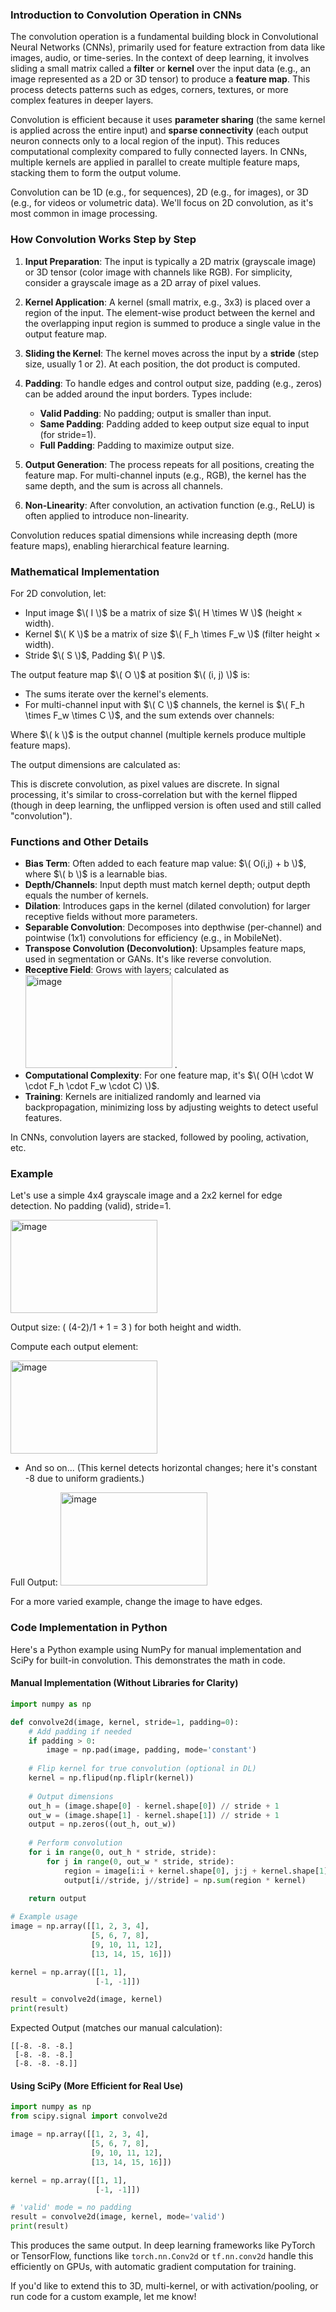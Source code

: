 ### Introduction to Convolution Operation in CNNs

The convolution operation is a fundamental building block in Convolutional Neural Networks (CNNs), primarily used for feature extraction from data like images, audio, or time-series. In the context of deep learning, it involves sliding a small matrix called a **filter** or **kernel** over the input data (e.g., an image represented as a 2D or 3D tensor) to produce a **feature map**. This process detects patterns such as edges, corners, textures, or more complex features in deeper layers.

Convolution is efficient because it uses **parameter sharing** (the same kernel is applied across the entire input) and **sparse connectivity** (each output neuron connects only to a local region of the input). This reduces computational complexity compared to fully connected layers. In CNNs, multiple kernels are applied in parallel to create multiple feature maps, stacking them to form the output volume.

Convolution can be 1D (e.g., for sequences), 2D (e.g., for images), or 3D (e.g., for videos or volumetric data). We'll focus on 2D convolution, as it's most common in image processing.

### How Convolution Works Step by Step

1. **Input Preparation**: The input is typically a 2D matrix (grayscale image) or 3D tensor (color image with channels like RGB). For simplicity, consider a grayscale image as a 2D array of pixel values.

2. **Kernel Application**: A kernel (small matrix, e.g., 3x3) is placed over a region of the input. The element-wise product between the kernel and the overlapping input region is summed to produce a single value in the output feature map.

3. **Sliding the Kernel**: The kernel moves across the input by a **stride** (step size, usually 1 or 2). At each position, the dot product is computed.

4. **Padding**: To handle edges and control output size, padding (e.g., zeros) can be added around the input borders. Types include:
   - **Valid Padding**: No padding; output is smaller than input.
   - **Same Padding**: Padding added to keep output size equal to input (for stride=1).
   - **Full Padding**: Padding to maximize output size.

5. **Output Generation**: The process repeats for all positions, creating the feature map. For multi-channel inputs (e.g., RGB), the kernel has the same depth, and the sum is across all channels.

6. **Non-Linearity**: After convolution, an activation function (e.g., ReLU) is often applied to introduce non-linearity.

Convolution reduces spatial dimensions while increasing depth (more feature maps), enabling hierarchical feature learning.

### Mathematical Implementation

For 2D convolution, let:
- Input image $\( I \)$ be a matrix of size $\( H \times W \)$ (height × width).
- Kernel $\( K \)$ be a matrix of size $\( F_h \times F_w \)$ (filter height × width).
- Stride $\( S \)$, Padding $\( P \)$.

The output feature map $\( O \)$ at position $\( (i, j) \)$ is:



- The sums iterate over the kernel's elements.
- For multi-channel input with $\( C \)$ channels, the kernel is $\( F_h \times F_w \times C \)$, and the sum extends over channels:



Where $\( k \)$ is the output channel (multiple kernels produce multiple feature maps).

The output dimensions are calculated as:



This is discrete convolution, as pixel values are discrete. In signal processing, it's similar to cross-correlation but with the kernel flipped (though in deep learning, the unflipped version is often used and still called "convolution").

### Functions and Other Details

- **Bias Term**: Often added to each feature map value: $\( O(i,j) + b \)$, where $\( b \)$ is a learnable bias.
- **Depth/Channels**: Input depth must match kernel depth; output depth equals the number of kernels.
- **Dilation**: Introduces gaps in the kernel (dilated convolution) for larger receptive fields without more parameters.
- **Separable Convolution**: Decomposes into depthwise (per-channel) and pointwise (1x1) convolutions for efficiency (e.g., in MobileNet).
- **Transpose Convolution (Deconvolution)**: Upsamples feature maps, used in segmentation or GANs. It's like reverse convolution.
- **Receptive Field**: Grows with layers; calculated as
  <img width="235" height="149" alt="image" src="https://github.com/user-attachments/assets/5671da88-afef-4ea7-848f-5f1467f21995" />
.
- **Computational Complexity**: For one feature map, it's $\( O(H \cdot W \cdot F_h \cdot F_w \cdot C) \)$.
- **Training**: Kernels are initialized randomly and learned via backpropagation, minimizing loss by adjusting weights to detect useful features.

In CNNs, convolution layers are stacked, followed by pooling, activation, etc.

### Example

Let's use a simple 4x4 grayscale image and a 2x2 kernel for edge detection. No padding (valid), stride=1.

<img width="235" height="149" alt="image" src="https://github.com/user-attachments/assets/79cf7aa5-c916-4e6e-8672-4e75c61979ea" />

Output size: \( (4-2)/1 + 1 = 3 \) for both height and width.

Compute each output element:

<img width="235" height="149" alt="image" src="https://github.com/user-attachments/assets/80040d07-7387-4362-a824-457d9c5c4a16" />

- And so on... (This kernel detects horizontal changes; here it's constant -8 due to uniform gradients.)

Full Output:
<img width="235" height="149" alt="image" src="https://github.com/user-attachments/assets/fba98c20-c949-4403-9915-aefb82058d7e" />




For a more varied example, change the image to have edges.

### Code Implementation in Python

Here's a Python example using NumPy for manual implementation and SciPy for built-in convolution. This demonstrates the math in code.

#### Manual Implementation (Without Libraries for Clarity)

```python
import numpy as np

def convolve2d(image, kernel, stride=1, padding=0):
    # Add padding if needed
    if padding > 0:
        image = np.pad(image, padding, mode='constant')
    
    # Flip kernel for true convolution (optional in DL)
    kernel = np.flipud(np.fliplr(kernel))
    
    # Output dimensions
    out_h = (image.shape[0] - kernel.shape[0]) // stride + 1
    out_w = (image.shape[1] - kernel.shape[1]) // stride + 1
    output = np.zeros((out_h, out_w))
    
    # Perform convolution
    for i in range(0, out_h * stride, stride):
        for j in range(0, out_w * stride, stride):
            region = image[i:i + kernel.shape[0], j:j + kernel.shape[1]]
            output[i//stride, j//stride] = np.sum(region * kernel)
    
    return output

# Example usage
image = np.array([[1, 2, 3, 4],
                  [5, 6, 7, 8],
                  [9, 10, 11, 12],
                  [13, 14, 15, 16]])

kernel = np.array([[1, 1],
                   [-1, -1]])

result = convolve2d(image, kernel)
print(result)
```

Expected Output (matches our manual calculation):

```
[[-8. -8. -8.]
 [-8. -8. -8.]
 [-8. -8. -8.]]
```

#### Using SciPy (More Efficient for Real Use)

```python
import numpy as np
from scipy.signal import convolve2d

image = np.array([[1, 2, 3, 4],
                  [5, 6, 7, 8],
                  [9, 10, 11, 12],
                  [13, 14, 15, 16]])

kernel = np.array([[1, 1],
                   [-1, -1]])

# 'valid' mode = no padding
result = convolve2d(image, kernel, mode='valid')
print(result)
```

This produces the same output. In deep learning frameworks like PyTorch or TensorFlow, functions like `torch.nn.Conv2d` or `tf.nn.conv2d` handle this efficiently on GPUs, with automatic gradient computation for training.

If you'd like to extend this to 3D, multi-kernel, or with activation/pooling, or run code for a custom example, let me know!
